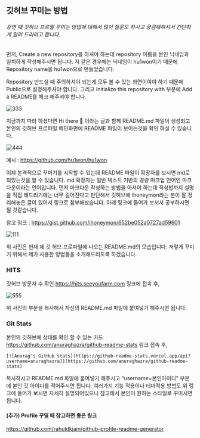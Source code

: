 ## 깃허브 꾸미는 방법
###### 강연 때 깃허브 프로필 꾸미는 방법에 대해서 많이 질문도 하시고 궁금해하셔서 간단하게 알려 드리려고 합니다.

먼저, Create a new repository를 하셔야 하는데 repository 이름을 본인 닉네임과 일치하게 작성해주시면 됩니다. 저 같은 경우에는 닉네임이 hu1won이기 때문에 Repository name을 hu1won으로 만들었습니다.

Repository 만드실 때 주의하셔야 되는게 모두 볼 수 있는 화면이여야 하기 때문에 Public으로 설정해주셔야 합니다. 그리고 Initialize this repository with 부분에 Add a README를 체크 해주셔야 합니다.

![333](https://user-images.githubusercontent.com/71807924/126096291-410eff14-f7c1-45dc-afa5-4ec96409fd9a.PNG)


지금까지 따라 하셨다면 Hi there 👋 이라는 글과 함께 README.md 파일이 생성되고 본인의 깃허브 프로파일 메인화면에 README 파일이 보이는것을 확인 하실 수 있습니다.

![444](https://user-images.githubusercontent.com/71807924/126096301-b1914c5d-67bb-4f68-bfe8-d45701e801a4.PNG)

예시 : https://github.com/hu1won/hu1won

이제 본격적으로 꾸미기를 시작할 수 있는데 README 파일이 확장자를 보시면 md로 되있는것을 알 수 있습니다.
md 확장자는 일반 텍스트 기반의 경량 마크업 언어인 마크다운이라는 언어입니다. 먼저 마크다운 작성하는 방법을 아셔야 하는데 작성법까지 설명을 직접 해드리기에는 너무 길어진다고 판단해서 깃허브에 ihoneymon라는 분이 잘 정리해놓은 글이 있어서 링크로 첨부해놨습니다. 아래 링크에 들어가 보셔서 공부하시면 될 것같습니다.

참고 링크 : https://gist.github.com/ihoneymon/652be052a0727ad59601

![111](https://user-images.githubusercontent.com/71807924/126096324-52ae090b-98e1-4307-aae7-3b5cc3f4e034.PNG)

위 사진은 현재 제 깃 허브 프로파일에 나오는 README.md의 모습입니다. 저렇게 꾸미기 위해서 제가 사용한 방법들을 소개해드리도록 하겠습니다.

### HITS
깃허브 방문자 수 확인
https://hits.seeyoufarm.com 링크에 접속 후,

![555](https://user-images.githubusercontent.com/71807924/126096344-60c0566f-ce4d-4934-a49e-d293f9a73a6f.PNG)

위 사진의 부분을 복사해서 자신의 README.md 파일에 붙여넣기 해주시면 됩니다.

### Git Stats

본인의 깃허브에 상태를 확인 할 수 있는 카드
https://github.com/anuraghazra/github-readme-stats 링크 접속 후,

	[![Anurag's GitHub stats](https://github-readme-stats.vercel.app/api?username=anuraghazra)](https://github.com/anuraghazra/github-readme-stats)

복사하시고 README.md 파일에 붙여넣기 해주시고 "username=본인아이디" 부분에 본인 깃 아이디를 적어주시면 됩니다. 여러가지 기능 적용이나 테마적용 방법도 위 링크에 들어가 보시면 자세히 설명되어있으니 참고해서 본인이 원하는 스타일로 꾸미시면 됩니다.


#### (추가) Profile 꾸밀 때 참고하면 좋은 링크

https://github.com/rahuldkjain/github-profile-readme-generator
